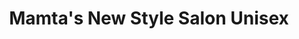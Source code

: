 ---
title: "Mamta's New Style Salon Unisex"
url: /jamaica/mamtas-new-style-salon-unisex/
shop: Kosmetik
---